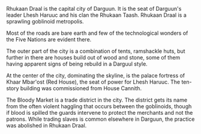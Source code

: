 Rhukaan Draal is the capital city of Darguun. It is the seat of Darguun's leader Lhesh Haruuc and his clan the Rhukaan Taash. Rhukaan Draal is a sprawling goblinoid metropolis.

Most of the roads are bare earth and few of the technological wonders of the Five Nations are evident there.

The outer part of the city is a combination of tents, ramshackle huts, but further in there are houses build out of wood and stone, some of them having apparent signs of being rebuild in a Darguul style.

At the center of the city, dominating the skyline, is the palace fortress of Khaar Mbar'ost (Red House), the seat of power for Lhesh Haruuc. The ten-story building was commissioned from House Cannith.

The Bloody Market is a trade district in the city. The district gets its name from the often violent haggling that occurs between the goblinoids, though if blood is spilled the guards intervene to protect the merchants and not the patrons. While trading slaves is common elsewhere in Darguun, the practice was abolished in Rhukaan Draal.